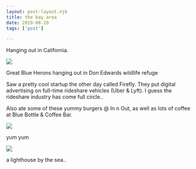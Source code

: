 ```yaml
---
layout: post-layout.njk
title: the bay area
date: 2019-08-20
tags: ['post']

---
```

<!-- Excerpt Start -->
Hanging out in California.
<!-- Excerpt End -->

![](https://i.imgur.com/A5Il4fD.jpg)

Great Blue Herons hanging out in Don Edwards wildlife refuge

Saw a pretty cool startup the other day called Firefly. They put digital advertising on full-time rideshare vehicles (Uber & Lyft). I guess the rideshare industry has come full circle..

Also ate some of these yummy burgers @ In n Out, as well as lots of coffee at Blue Bottle & Coffee Bar.

![](https://www.discoverlosangeles.com/sites/default/files/styles/hero/public/media/activities/in-n-out-double-double-animal-style_1.jpg)

yum yum

![](https://i.imgur.com/LKmBngY.jpg)

a lighthouse by the sea..
